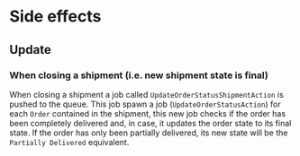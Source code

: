 # Side effects

## Update

### When closing a shipment (i.e. new shipment state is final)

When closing a shipment a job called `UpdateOrderStatusShipmentAction` is pushed to the queue.
This job spawn a job (`UpdateOrderStatusAction`) for each `Order` contained in the shipment, this new job checks if the
order has been completely delivered and, in case, it updates the order state to its final state. 
If the order has only been partially delivered, its new state will be the `Partially Delivered` equivalent.
